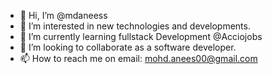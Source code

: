 - 👋 Hi, I’m @mdaneess
- 👀 I’m interested in new technologies and developments.
- 🌱 I’m currently learning fullstack Development @Acciojobs
- 💞️ I’m looking to collaborate as a software developer. 
- 📫 How to reach me on email: mohd.anees00@gmail.com 

<!---
mdaneess/mdaneess is a ✨ special ✨ repository because its `README.md` (this file) appears on your GitHub profile.
You can click the Preview link to take a look at your changes.
--->
